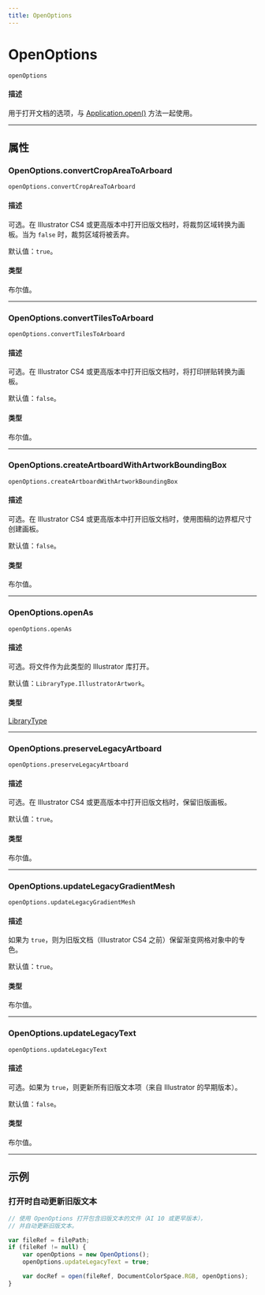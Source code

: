 ```yaml
---
title: OpenOptions
---
```

# OpenOptions

`openOptions`

#### 描述

用于打开文档的选项，与 [Application.open()](../Application#applicationopen) 方法一起使用。

---

## 属性

### OpenOptions.convertCropAreaToArboard

`openOptions.convertCropAreaToArboard`

#### 描述

可选。在 Illustrator CS4 或更高版本中打开旧版文档时，将裁剪区域转换为画板。当为 `false` 时，裁剪区域将被丢弃。

默认值：`true`。

#### 类型

布尔值。

---

### OpenOptions.convertTilesToArboard

`openOptions.convertTilesToArboard`

#### 描述

可选。在 Illustrator CS4 或更高版本中打开旧版文档时，将打印拼贴转换为画板。

默认值：`false`。

#### 类型

布尔值。

---

### OpenOptions.createArtboardWithArtworkBoundingBox

`openOptions.createArtboardWithArtworkBoundingBox`

#### 描述

可选。在 Illustrator CS4 或更高版本中打开旧版文档时，使用图稿的边界框尺寸创建画板。

默认值：`false`。

#### 类型

布尔值。

---

### OpenOptions.openAs

`openOptions.openAs`

#### 描述

可选。将文件作为此类型的 Illustrator 库打开。

默认值：`LibraryType.IllustratorArtwork`。

#### 类型

[LibraryType](../scripting-constants#librarytype)

---

### OpenOptions.preserveLegacyArtboard

`openOptions.preserveLegacyArtboard`

#### 描述

可选。在 Illustrator CS4 或更高版本中打开旧版文档时，保留旧版画板。

默认值：`true`。

#### 类型

布尔值。

---

### OpenOptions.updateLegacyGradientMesh

`openOptions.updateLegacyGradientMesh`

#### 描述

如果为 `true`，则为旧版文档（Illustrator CS4 之前）保留渐变网格对象中的专色。

默认值：`true`。

#### 类型

布尔值。

---

### OpenOptions.updateLegacyText

`openOptions.updateLegacyText`

#### 描述

可选。如果为 `true`，则更新所有旧版文本项（来自 Illustrator 的早期版本）。

默认值：`false`。

#### 类型

布尔值。

---

## 示例

### 打开时自动更新旧版文本

```javascript
// 使用 OpenOptions 打开包含旧版文本的文件（AI 10 或更早版本），
// 并自动更新旧版文本。

var fileRef = filePath;
if (fileRef != null) {
    var openOptions = new OpenOptions();
    openOptions.updateLegacyText = true;

    var docRef = open(fileRef, DocumentColorSpace.RGB, openOptions);
}
```